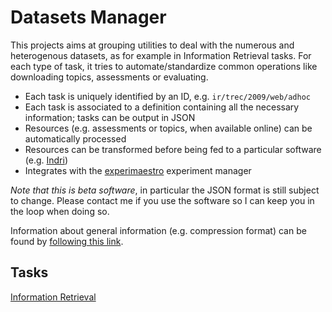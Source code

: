 # Datasets Manager

This projects aims at grouping utilities to deal with the numerous and heterogenous datasets, as for example in Information Retrieval tasks.
For each type of task, it tries to automate/standardize common operations like downloading topics, assessments or evaluating.

- Each task is uniquely identified by an ID, e.g. `ir/trec/2009/web/adhoc`
- Each task is associated to a definition containing all the necessary information; tasks can be output in JSON
- Resources (e.g. assessments or topics, when available online) can be automatically processed
- Resources can be transformed before being fed to a particular software (e.g. [Indri](http://www.lemurproject.org/indri/))
- Integrates with the [experimaestro](http://experimaestro.sf.net) experiment manager

*Note that this is beta software*, in particular the JSON format is still subject to change. Please contact me if you use the software so I can keep you in the loop when doing so.


Information about general information (e.g. compression format) can be found by [following this link](common.md).
## Tasks

[Information Retrieval](ir.md)

